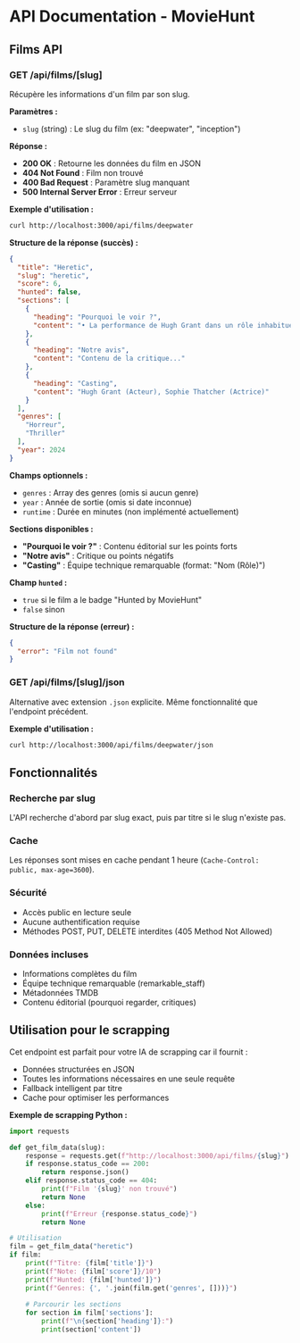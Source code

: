 # API Documentation - MovieHunt

## Films API

### GET /api/films/[slug]

Récupère les informations d'un film par son slug.

**Paramètres :**
- `slug` (string) : Le slug du film (ex: "deepwater", "inception")

**Réponse :**
- **200 OK** : Retourne les données du film en JSON
- **404 Not Found** : Film non trouvé
- **400 Bad Request** : Paramètre slug manquant
- **500 Internal Server Error** : Erreur serveur

**Exemple d'utilisation :**
```bash
curl http://localhost:3000/api/films/deepwater
```

**Structure de la réponse (succès) :**
```json
{
  "title": "Heretic",
  "slug": "heretic",
  "score": 6,
  "hunted": false,
  "sections": [
    {
      "heading": "Pourquoi le voir ?",
      "content": "• La performance de Hugh Grant dans un rôle inhabituel\n• L'histoire"
    },
    {
      "heading": "Notre avis",
      "content": "Contenu de la critique..."
    },
    {
      "heading": "Casting",
      "content": "Hugh Grant (Acteur), Sophie Thatcher (Actrice)"
    }
  ],
  "genres": [
    "Horreur",
    "Thriller"
  ],
  "year": 2024
}
```

**Champs optionnels :**
- `genres` : Array des genres (omis si aucun genre)
- `year` : Année de sortie (omis si date inconnue)
- `runtime` : Durée en minutes (non implémenté actuellement)

**Sections disponibles :**
- **"Pourquoi le voir ?"** : Contenu éditorial sur les points forts
- **"Notre avis"** : Critique ou points négatifs
- **"Casting"** : Équipe technique remarquable (format: "Nom (Rôle)")

**Champ `hunted` :**
- `true` si le film a le badge "Hunted by MovieHunt"
- `false` sinon

**Structure de la réponse (erreur) :**
```json
{
  "error": "Film not found"
}
```

### GET /api/films/[slug]/json

Alternative avec extension `.json` explicite. Même fonctionnalité que l'endpoint précédent.

**Exemple d'utilisation :**
```bash
curl http://localhost:3000/api/films/deepwater/json
```

## Fonctionnalités

### Recherche par slug
L'API recherche d'abord par slug exact, puis par titre si le slug n'existe pas.

### Cache
Les réponses sont mises en cache pendant 1 heure (`Cache-Control: public, max-age=3600`).

### Sécurité
- Accès public en lecture seule
- Aucune authentification requise
- Méthodes POST, PUT, DELETE interdites (405 Method Not Allowed)

### Données incluses
- Informations complètes du film
- Équipe technique remarquable (remarkable_staff)
- Métadonnées TMDB
- Contenu éditorial (pourquoi regarder, critiques)

## Utilisation pour le scrapping

Cet endpoint est parfait pour votre IA de scrapping car il fournit :
- Données structurées en JSON
- Toutes les informations nécessaires en une seule requête
- Fallback intelligent par titre
- Cache pour optimiser les performances

**Exemple de scrapping Python :**
```python
import requests

def get_film_data(slug):
    response = requests.get(f"http://localhost:3000/api/films/{slug}")
    if response.status_code == 200:
        return response.json()
    elif response.status_code == 404:
        print(f"Film '{slug}' non trouvé")
        return None
    else:
        print(f"Erreur {response.status_code}")
        return None

# Utilisation
film = get_film_data("heretic")
if film:
    print(f"Titre: {film['title']}")
    print(f"Note: {film['score']}/10")
    print(f"Hunted: {film['hunted']}")
    print(f"Genres: {', '.join(film.get('genres', []))}")
    
    # Parcourir les sections
    for section in film['sections']:
        print(f"\n{section['heading']}:")
        print(section['content'])
```
